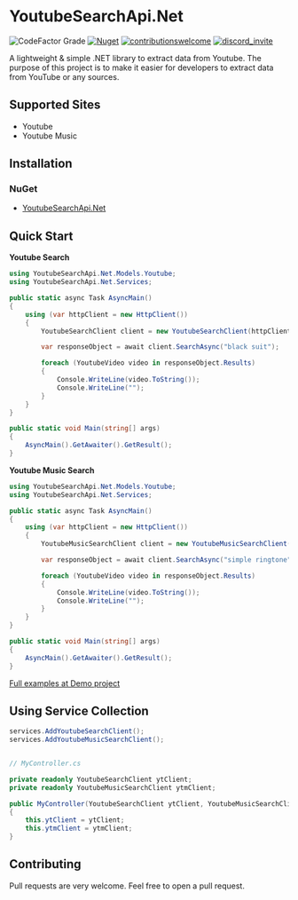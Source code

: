 # YoutubeSearchApi.Net
![CodeFactor Grade](https://img.shields.io/codefactor/grade/github/madeyoga/YoutubeSearchApi.Net?style=for-the-badge)
[![Nuget](https://img.shields.io/nuget/dt/YoutubeSearchApi.Net?color=GREEN&style=for-the-badge)](https://www.nuget.org/packages/YoutubeSearchApi.Net/)
[![contributionswelcome](https://img.shields.io/badge/contributions-welcome-brightgreen/?style=for-the-badge)](https://github.com/madeyoga/YoutubeSearchApi.Net/issues)
[![discord_invite](https://img.shields.io/discord/458296099049046018?style=for-the-badge)](https://discord.gg/Y8sB4ay)

A lightweight & simple .NET library to extract data from Youtube.
The purpose of this project is to make it easier for developers to extract data from YouTube or any sources.


## Supported Sites
- Youtube
- Youtube Music

## Installation

### NuGet
- [YoutubeSearchApi.Net](https://www.nuget.org/packages/YoutubeSearchApi.Net/)


## Quick Start
**Youtube Search**
```C#
using YoutubeSearchApi.Net.Models.Youtube;
using YoutubeSearchApi.Net.Services;

public static async Task AsyncMain()
{
    using (var httpClient = new HttpClient())
    {
        YoutubeSearchClient client = new YoutubeSearchClient(httpClient);

        var responseObject = await client.SearchAsync("black suit");

        foreach (YoutubeVideo video in responseObject.Results)
        {
            Console.WriteLine(video.ToString());
            Console.WriteLine("");
        }
    }
}

public static void Main(string[] args)
{
    AsyncMain().GetAwaiter().GetResult();
}
```

**Youtube Music Search**
```C#
using YoutubeSearchApi.Net.Models.Youtube;
using YoutubeSearchApi.Net.Services;

public static async Task AsyncMain()
{
    using (var httpClient = new HttpClient())
    {
        YoutubeMusicSearchClient client = new YoutubeMusicSearchClient(httpClient);

        var responseObject = await client.SearchAsync("simple ringtone");

        foreach (YoutubeVideo video in responseObject.Results)
        {
            Console.WriteLine(video.ToString());
            Console.WriteLine("");
        }
    }
}

public static void Main(string[] args)
{
    AsyncMain().GetAwaiter().GetResult();
}
```

[Full examples at Demo project](https://github.com/madeyoga/YoutubeSearchApi.Net/tree/master/YoutubeSearchApi.Net.Demo)

## Using Service Collection
```cs
services.AddYoutubeSearchClient();
services.AddYoutubeMusicSearchClient();


// MyController.cs

private readonly YoutubeSearchClient ytClient;
private readonly YoutubeMusicSearchClient ytmClient;

public MyController(YoutubeSearchClient ytClient, YoutubeMusicSearchClient ytmClient)
{
    this.ytClient = ytClient;
    this.ytmClient = ytmClient;
}
```

## Contributing
Pull requests are very welcome. Feel free to open a pull request.
